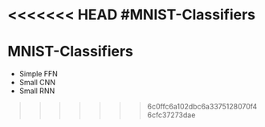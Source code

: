 <<<<<<< HEAD
#MNIST-Classifiers
=======
MNIST-Classifiers
=================

- Simple FFN
- Small CNN
- Small RNN
>>>>>>> 6c0ffc6a102dbc6a3375128070f46cfc37273dae
